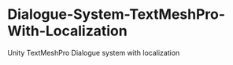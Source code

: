 # Dialogue-System-TextMeshPro-With-Localization
Unity TextMeshPro Dialogue system with localization
